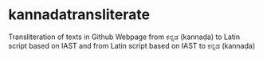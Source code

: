 # kannadatransliterate
Transliteration of texts in Github Webpage from ಕನ್ನಡ (kannaḍa) to Latin script based on IAST and from Latin script based on IAST to ಕನ್ನಡ (kannaḍa)

